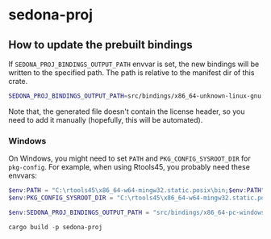 <!---
  Licensed to the Apache Software Foundation (ASF) under one
  or more contributor license agreements.  See the NOTICE file
  distributed with this work for additional information
  regarding copyright ownership.  The ASF licenses this file
  to you under the Apache License, Version 2.0 (the
  "License"); you may not use this file except in compliance
  with the License.  You may obtain a copy of the License at

    http://www.apache.org/licenses/LICENSE-2.0

  Unless required by applicable law or agreed to in writing,
  software distributed under the License is distributed on an
  "AS IS" BASIS, WITHOUT WARRANTIES OR CONDITIONS OF ANY
  KIND, either express or implied.  See the License for the
  specific language governing permissions and limitations
  under the License.
-->

# sedona-proj

## How to update the prebuilt bindings

If `SEDONA_PROJ_BINDINGS_OUTPUT_PATH` envvar is set, the new bindings will be
written to the specified path. The path is relative to the manifest dir of
this crate.

```sh
SEDONA_PROJ_BINDINGS_OUTPUT_PATH=src/bindings/x86_64-unknown-linux-gnu.rs cargo build -p sedona-proj
```

Note that, the generated file doesn't contain the license header, so you need
to add it manually (hopefully, this will be automated).

### Windows

On Windows, you might need to set `PATH` and `PKG_CONFIG_SYSROOT_DIR` for
`pkg-config`. For example, when using Rtools45, you probably need these
envvars:

```ps1
$env:PATH = "C:\rtools45\x86_64-w64-mingw32.static.posix\bin;$env:PATH"
$env:PKG_CONFIG_SYSROOT_DIR = "C:\rtools45\x86_64-w64-mingw32.static.posix\"

$env:SEDONA_PROJ_BINDINGS_OUTPUT_PATH = "src/bindings/x86_64-pc-windows-gnu.rs"

cargo build -p sedona-proj
```
